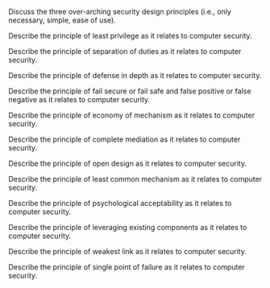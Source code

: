 Discuss the three over-arching security design principles (i.e., only necessary, simple, ease of use).

Describe the principle of least privilege as it relates to computer security.

Describe the principle of separation of duties as it relates to computer security.

Describe the principle of defense in depth as it relates to computer security.

Describe the principle of fail secure or fail safe and false positive or false negative as it relates to computer security.

Describe the principle of economy of mechanism as it relates to computer security.

Describe the principle of complete mediation as it relates to computer security.

Describe the principle of open design as it relates to computer security.

Describe the principle of least common mechanism as it relates to computer security.

Describe the principle of psychological acceptability as it relates to computer security.

Describe the principle of leveraging existing components as it relates to computer security.

Describe the principle of weakest link as it relates to computer security.

Describe the principle of single point of failure as it relates to computer security.
